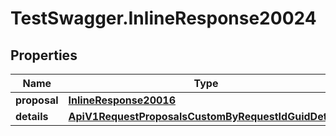 # TestSwagger.InlineResponse20024

## Properties

Name | Type | Description | Notes
------------ | ------------- | ------------- | -------------
**proposal** | [**InlineResponse20016**](InlineResponse20016.md) |  | [optional] 
**details** | [**ApiV1RequestProposalsCustomByRequestIdGuidDetails**](ApiV1RequestProposalsCustomByRequestIdGuidDetails.md) |  | [optional] 


